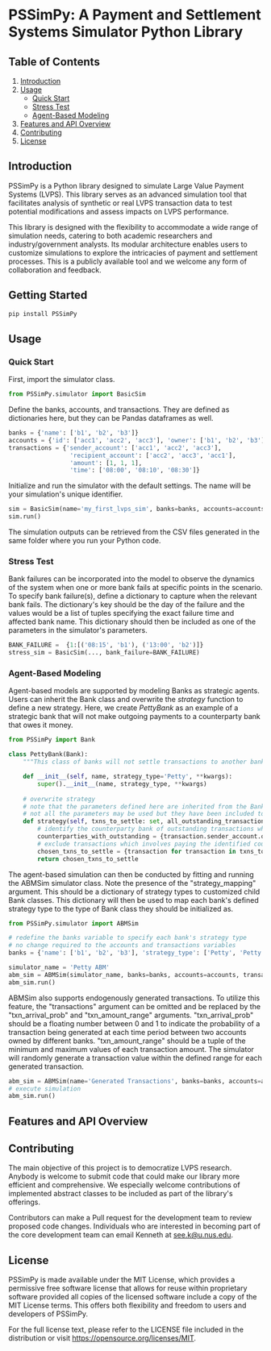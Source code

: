 # PSSimPy: A Payment and Settlement Systems Simulator Python Library

## Table of Contents
1. [Introduction](#introduction)
2. [Usage](#usage)
   - [Quick Start](#quick-start)
   - [Stress Test](#stress-test)
   - [Agent-Based Modeling](#agent-based-modeling)
4. [Features and API Overview](#features-and-api-overview)
5. [Contributing](#contributing)
6. [License](#license)

## Introduction
PSSimPy is a Python library designed to simulate Large Value Payment Systems (LVPS). This library serves as an advanced simulation tool that facilitates analysis of synthetic or real LVPS transaction data to test potential modifications and assess impacts on LVPS performance. 

This library is designed with the flexibility to accommodate a wide range of simulation needs, catering to both academic researchers and industry/government analysts. Its modular architecture enables users to customize simulations to explore the intricacies of payment and settlement processes. This is a publicly available tool and we welcome any form of collaboration and feedback.

## Getting Started
```bash
pip install PSSimPy
```

## Usage
### Quick Start
First, import the simulator class.
```python
from PSSimPy.simulator import BasicSim
```
Define the banks, accounts, and transactions. They are defined as dictionaries here, but they can be Pandas dataframes as well.
```python
banks = {'name': ['b1', 'b2', 'b3']}
accounts = {'id': ['acc1', 'acc2', 'acc3'], 'owner': ['b1', 'b2', 'b3'], 'balance': [100, 100, 100], 'posted_collateral': [0, 0, 0]}
transactions = {'sender_account': ['acc1', 'acc2', 'acc3'], 
                 'recipient_account': ['acc2', 'acc3', 'acc1'], 
                 'amount': [1, 1, 1], 
                 'time': ['08:00', '08:10', '08:30']}
```
Initialize and run the simulator with the default settings. The name will be your simulation's unique identifier.
```python
sim = BasicSim(name='my_first_lvps_sim', banks=banks, accounts=accounts, transactions=transactions)
sim.run()
```
The simulation outputs can be retrieved from the CSV files generated in the same folder where you run your Python code.
### Stress Test
Bank failures can be incorporated into the model to observe the dynamics of the system when one or more bank fails at specific points in the scenario. To specify bank failure(s), define a dictionary to capture when the relevant bank fails. The dictionary's key should be the day of the failure and the values would be a list of tuples specifying the exact failure time and affected bank name. This dictionary should then be included as one of the parameters in the simulator's parameters.

```python
BANK_FAILURE =  {1:[('08:15', 'b1'), ('13:00', 'b2')]}
stress_sim = BasicSim(..., bank_failure=BANK_FAILURE)
```

### Agent-Based Modeling
Agent-based models are supported by modeling Banks as strategic agents. Users can inherit the Bank class and overwrite the _strategy_ function to define a new strategy. Here, we create _PettyBank_ as an example of a strategic bank that will not make outgoing payments to a counterparty bank that owes it money.
```python
from PSSimPy import Bank

class PettyBank(Bank):
    """This class of banks will not settle transactions to another bank's account if the counter party has an outstanding transaction to this bank that is not yet settled."""

    def __init__(self, name, strategy_type='Petty', **kwargs):
        super().__init__(name, strategy_type, **kwargs)
    
    # overwrite strategy
    # note that the parameters defined here are inherited from the Bank class' strategy function
    # not all the parameters may be used but they have been included to allow strategies to access a comprehensive set of information
    def strategy(self, txns_to_settle: set, all_outstanding_transactions: set, sim_name: str, day: int, current_time: str, queue) -> set:
        # identify the counterparty bank of outstanding transactions where this bank is the recipient bank
        counterparties_with_outstanding = {transaction.sender_account.owner.name for transaction in all_outstanding_transactions if transaction.recipient_account.owner.name == self.name}
        # exclude transactions which involves paying the identified counterparties
        chosen_txns_to_settle = {transaction for transaction in txns_to_settle if transaction.recipient_account.owner.name not in counterparties_with_outstanding}
        return chosen_txns_to_settle
```
The agent-based simulation can then be conducted by fitting and running the ABMSim simulator class. Note the presence of the "strategy_mapping" argument. This should be a dictionary of strategy types to customized child Bank classes. This dictionary will then be used to map each bank's defined strategy type to the type of Bank class they should be initialized as.
```python
from PSSimPy.simulator import ABMSim

# redefine the banks variable to specify each bank's strategy type
# no change required to the accounts and transactions variables
banks = {'name': ['b1', 'b2', 'b3'], 'strategy_type': ['Petty', 'Petty', 'Petty']}

simulator_name = 'Petty ABM'
abm_sim = ABMSim(simulator_name, banks=banks, accounts=accounts, transactions=transactions, strategy_mapping={'Petty': PettyBank})
abm_sim.run()
```
ABMSim also supports endogenously generated transactions. To utilize this feature, the "transactions" argument can be omitted and be replaced by the "txn_arrival_prob" and "txn_amount_range" arguments. "txn_arrival_prob" should be a floating number between 0 and 1 to indicate the probability of a transaction being generated at each time period between two accounts owned by different banks. "txn_amount_range" should be a tuple of the minimum and maximum values of each transaction amount. The simulator will randomly generate a transaction value within the defined range for each generated transaction.
```python
abm_sim = ABMSim(name='Generated Transactions', banks=banks, accounts=accounts, txn_arrival_prob=0.5, txn_amount_range=(1, 100))
# execute simulation
abm_sim.run()
```

## Features and API Overview

## Contributing
The main objective of this project is to democratize LVPS research. Anybody is welcome to submit code that could make our library more efficient and comprehensive. We especially welcome contributions of implemented abstract classes to be included as part of the library's offerings.

Contributors can make a Pull request for the development team to review proposed code changes. Individuals who are interested in becoming part of the core development team can email Kenneth at see.k@u.nus.edu.

## License
PSSimPy is made available under the MIT License, which provides a permissive free software license that allows for reuse within proprietary software provided all copies of the licensed software include a copy of the MIT License terms. This offers both flexibility and freedom to users and developers of PSSimPy.

For the full license text, please refer to the LICENSE file included in the distribution or visit https://opensource.org/licenses/MIT.
